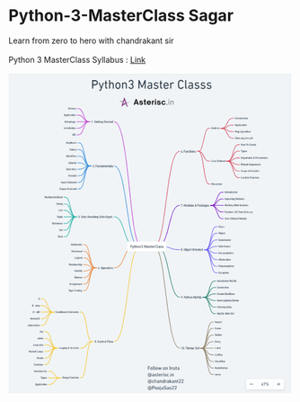 # Python-3-MasterClass Sagar
Learn from zero to hero with chandrakant sir <br/><br/>
Python 3 MasterClass Syllabus : 
<a href="https://whimsical.com/python3-masterclass-syllabus-76RLyLARQDba85tTBXtiiw">Link</a><br/><br/>
![Screenshoot](ss.png)
